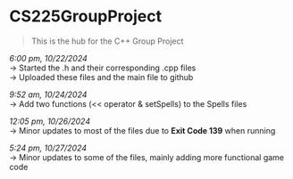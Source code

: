 # CS225GroupProject
> This is the hub for the C++ Group Project

*6:00 pm, 10/22/2024*
<br> -> Started the .h and their corresponding .cpp files
<br> -> Uploaded these files and the main file to github

*9:52 am, 10/24/2024*
<br> -> Add two functions (<< operator & setSpells) to the Spells files

*12:05 pm, 10/26/2024*
<br> -> Minor updates to most of the files due to **Exit Code 139** when running

*5:24 pm, 10/27/2024*
<br> -> Minor updates to some of the files, mainly adding more functional game code
